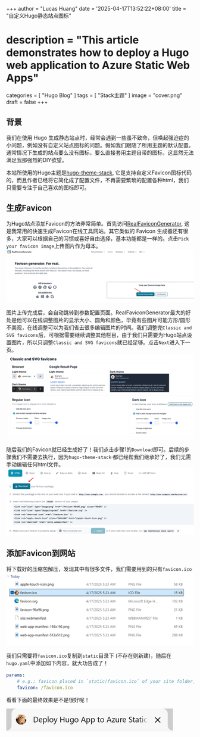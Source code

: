 +++
author = "Lucas Huang"
date = '2025-04-17T13:52:22+08:00'
title = "自定义Hugo静态站点图标"
# description = "This article demonstrates how to deploy a Hugo web application to Azure Static Web Apps"
categories = [
    "Hugo Blog"
]
tags = [
    "Stack主题"
]
image = "cover.png"
draft = false
+++

## 背景
我们在使用 Hugo 生成静态站点时，经常会遇到一些虽不致命，但唤起强迫症的小问题，例如没有自定义站点图标的问题。假如我们跟随了所用主题的默认配置，通常情况下生成的站点要么没有图标，要么直接套用主题自带的图标，这显然无法满足我那强烈的DIY欲望。

本站所使用的Hugo主题是[hugo-theme-stack](https://github.com/CaiJimmy/hugo-theme-stack), 它是支持自定义Favicon图标代码的，而且作者已经将它简化成了配置文件，不再需要繁琐的配置各种html，我们只需要专注于自己喜欢的图标即可。

## 生成Favicon
为Hugo站点添加Favicon的方法非常简单。首先访问[RealFaviconGenerator](https://realfavicongenerator.net/), 这是我常用的快速生成Favicon在线工具网站。其它类似的 Favicon 生成器还有很多，大家可以根据自己的习惯或喜好自由选择，基本功能都是一样的。点击`Pick your favicon image`上传图片作为母本。
![Pick your favicon image](Pick-your-favicon-image.png)

图片上传完成后，会自动跳转到参数配置页面。RealFaviconGenerator最大的好处是他可以在线调整图片的显示大小、圆角和颜色，毕竟有些图片可能方形/圆形不美观，在线调整可以为我们省去很多编辑图片的时间。我们调整完`Classic and SVG favicons`后，可根据需要继续调整其他栏目，由于我们只需要为Hugo站点设置图片，所以只调整`Classic and SVG favicons`就已经足够。点击`Next`进入下一页。
![Classic and SVG favicons](Classic-and-SVG-favicons.png)

随后我们的Favicon就已经生成好了！我们点击步骤1的`Download`即可。后续的步骤我们不需要去执行，因为`hugo-theme-stack`·都已经帮我们继承好了，我们无需手动编辑任何html文件。
![Download your favicon package.](Download-your-favicon-package.png)

## 添加Favicon到网站
将下载好的压缩包解压，发现其中有很多文件，我们需要用到的只有`favicon.ico`
![unzip favicon.zip](unzip-favicon.zip.png)

我们只需要将`favicon.ico`复制到`static`目录下 (不存在则新建)，随后在`hugo.yaml`中添加如下内容，就大功告成了！
```yml
params:
    # e.g.: favicon placed in `static/favicon.ico` of your site folder, then set this field to `/favicon.ico` (`/` is necessary)
    favicon: /favicon.ico
```

看看下面的最终效果是不是很好呢！

![site-favicon](site-favicon.png)


